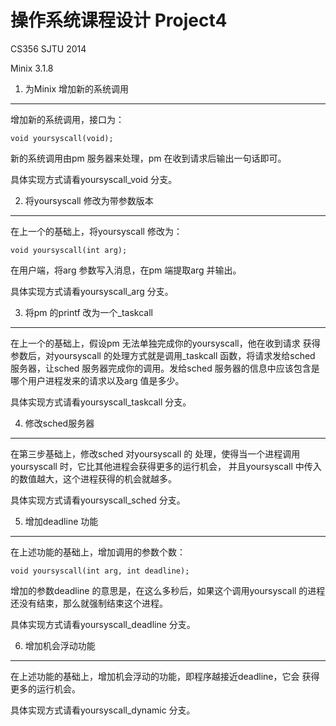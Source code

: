 操作系统课程设计 Project4
==================
CS356 SJTU 2014

Minix 3.1.8

1.  为Minix 增加新的系统调用
----------------
增加新的系统调用，接口为：

`
void yoursyscall(void);
`

新的系统调用由pm 服务器来处理，pm 在收到请求后输出一句话即可。

具体实现方式请看yoursyscall_void 分支。

2. 将yoursyscall 修改为带参数版本
----------------
在上一个的基础上，将yoursyscall 修改为：

`
void yoursyscall(int arg);
`

在用户端，将arg 参数写入消息，在pm 端提取arg 并输出。

具体实现方式请看yoursyscall_arg 分支。

3. 将pm 的printf 改为一个_taskcall
-----------------------

在上一个的基础上，假设pm 无法单独完成你的yoursyscall，他在收到请求
获得参数后，对yoursyscall 的处理方式就是调用_taskcall 函数，将请求发给sched
服务器，让sched 服务器完成你的调用。发给sched 服务器的信息中应该包含是
哪个用户进程发来的请求以及arg 值是多少。

具体实现方式请看yoursyscall_taskcall 分支。

4. 修改sched服务器
------------------

在第三步基础上，修改sched 对yoursyscall 的
处理，使得当一个进程调用yoursyscall 时，它比其他进程会获得更多的运行机会，
并且yoursyscall 中传入的数值越大，这个进程获得的机会就越多。

具体实现方式请看yoursyscall_sched 分支。

5. 增加deadline 功能
-------------
在上述功能的基础上，增加调用的参数个数：

`
void yoursyscall(int arg, int deadline);
`

增加的参数deadline 的意思是，在这么多秒后，如果这个调用yoursyscall
的进程还没有结束，那么就强制结束这个进程。

具体实现方式请看yoursyscall_deadline 分支。

6. 增加机会浮动功能
-----------------
在上述功能的基础上，增加机会浮动的功能，即程序越接近deadline，它会
获得更多的运行机会。

具体实现方式请看yoursyscall_dynamic 分支。